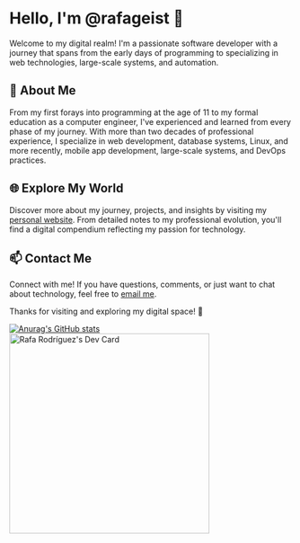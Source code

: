 # Hello, I'm @rafageist 👋

Welcome to my digital realm! I'm a passionate software developer with a journey that spans from the early days of programming to specializing in web technologies, large-scale systems, and automation.

## 🚀 About Me

From my first forays into programming at the age of 11 to my formal education as a computer engineer, I've experienced and learned from every phase of my journey. With more than two decades of professional experience, I specialize in web development, database systems, Linux, and more recently, mobile app development, large-scale systems, and DevOps practices.

## 🌐 Explore My World

Discover more about my journey, projects, and insights by visiting my [personal website](https://rafageist.com). From detailed notes to my professional evolution, you'll find a digital compendium reflecting my passion for technology.

## 📫 Contact Me

Connect with me! If you have questions, comments, or just want to chat about technology, feel free to [email me](mailto:rafageist@divengine.com).

Thanks for visiting and exploring my digital space! 🌟

[![Anurag's GitHub stats](https://github-readme-stats.vercel.app/api?username=rafageist&show_icons=true&theme=dark)](https://github.com/rafageist)
<a href="https://app.daily.dev/rafageist"><img src="https://api.daily.dev/devcards/v2/YhEpwXdlkRpAA491aj7nP.png?type=default&r=6mz" width="356" alt="Rafa Rodríguez's Dev Card"/></a>
